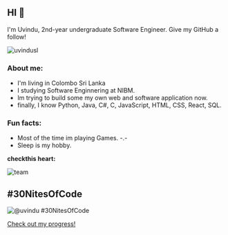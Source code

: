 ## HI 👋

I'm Uvindu, 2nd-year undergraduate Software Engineer.
Give my GitHub a follow!

<p align="left"> <img src="https://komarev.com/ghpvc/?username=uvindusl&label=Stalkers&color=2ec27e&style=for-the-badge" alt="uvindusl" /> </p>

### About me:

- I'm living in Colombo Sri Lanka
- I studying Software Enginnering at NIBM.
- Im trying to build some my own web and software application now. 
- finally, I know Python, Java, C#, C, JavaScript, HTML, CSS, React, SQL.

### Fun facts:
- Most of the time im playing Games. -.-
- Sleep is my hobby.

**checkthis heart:**

![team](https://github.com/user-attachments/assets/2586e363-b64f-479b-a5a4-3304899f5b51)


## #30NitesOfCode

![@uvindu #30NitesOfCode](https://www.codedex.io/api/petStatus?user=uvindu)

[Check out my progress!](https://www.codedex.io/@uvindu/30-nites-of-code)
